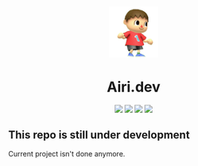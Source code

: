 <div align="center">
    <img src="https://github.com/YoruAkio/YoruAkio/blob/main/joged.gif" width="100">
    <h1>
        <strong>Airi.dev</strong>
    </h1>
    <img src="https://img.shields.io/badge/HTML5-61DBFB?logo=html5&logoColor=white&style=for-the-badge">
    <img src="https://img.shields.io/github/stars/YoruAkio/WAiri.svg?logo=github&style=for-the-badge">
    <img src="https://img.shields.io/github/last-commit/YoruAkio/WAiri?style=for-the-badge">
    <img src="https://img.shields.io/website-up-down-green-red/https/WAiri.svg?logo=webpack&logoColor=white&style=for-the-badge">
</div>

## This repo is still under development
Current project isn't done anymore.
